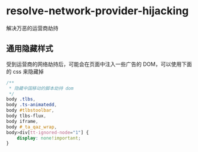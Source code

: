 # resolve-network-provider-hijacking
解决万恶的运营商劫持

## 通用隐藏样式
受到运营商的网络劫持后，可能会在页面中注入一些广告的 DOM，可以使用下面的 css 来隐藏掉

```css
/**
 * 隐藏中国移动的脚本劫持 dom
 */
body .tlbs,
body .ts-animatedd,
body #tlbstoolbar,
body tlbs-flux,
body iframe,
body #_ta_qaz_wrap,
body>div[tt-ignored-node="1"] {
    display: none!important;
}
```
